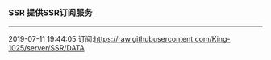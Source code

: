 ### SSR 提供SSR订阅服务
---
2019-07-11 19:44:05 订阅:https://raw.githubusercontent.com/King-1025/server/SSR/DATA

